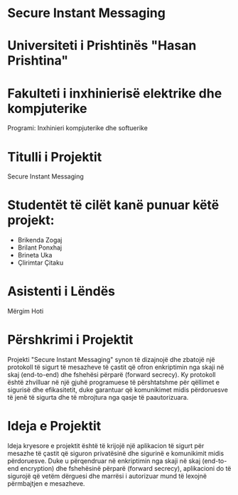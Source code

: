 # Secure Instant Messaging

# Universiteti i Prishtinës "Hasan Prishtina"

# Fakulteti i inxhinierisë elektrike dhe kompjuterike
Programi: Inxhinieri kompjuterike dhe softuerike

# Titulli i Projektit
Secure Instant Messaging

# Studentët të cilët kanë punuar këtë projekt:
- Brikenda Zogaj
- Brilant Ponxhaj
- Brineta Uka
- Çlirimtar Çitaku

# Asistenti i Lëndës
Mërgim Hoti

# Përshkrimi i Projektit
Projekti "Secure Instant Messaging" synon të dizajnojë dhe zbatojë një protokoll të sigurt të mesazheve të çastit që ofron enkriptimin nga skaji në skaj (end-to-end) dhe fshehësi përparë (forward secrecy). 
Ky protokoll është zhvilluar në një gjuhë programuese të përshtatshme për qëllimet e sigurisë dhe efikasitetit, duke garantuar që komunikimet midis përdoruesve të jenë të sigurta dhe të mbrojtura nga qasje të paautorizuara.

# Ideja e Projektit
Ideja kryesore e projektit është të krijojë një aplikacion të sigurt për mesazhe të çastit që siguron privatësinë dhe sigurinë e komunikimit midis përdoruesve. 
Duke u përqendruar në enkriptimin nga skaji në skaj (end-to-end encryption) dhe fshehësinë përparë (forward secrecy), aplikacioni do të sigurojë që vetëm dërguesi dhe marrësi i autorizuar mund të lexojnë përmbajtjen e mesazheve.
